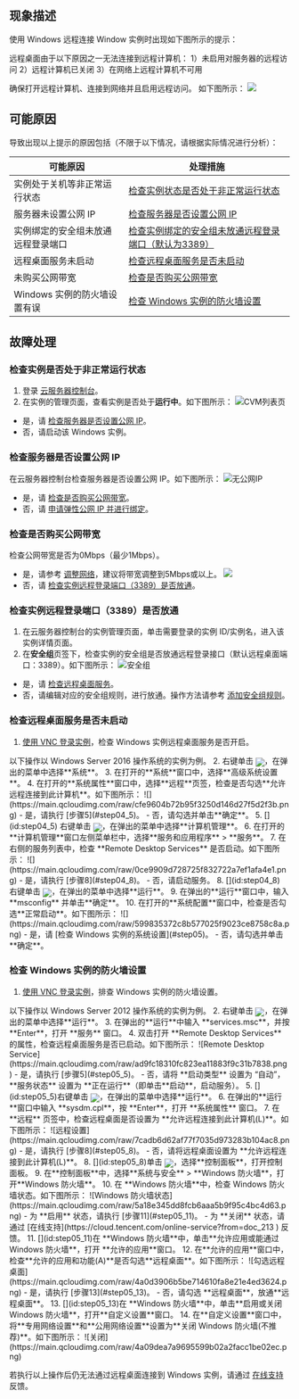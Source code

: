 ## 现象描述
使用 Windows 远程连接 Window 实例时出现如下图所示的提示：

远程桌面由于以下原因之一无法连接到远程计算机：
1）未启用对服务器的远程访问
2）远程计算机已关闭
3）在网络上远程计算机不可用

确保打开远程计算机、连接到网络并且启用远程访问。
如下图所示：
![](https://main.qcloudimg.com/raw/fc8eb4050af9a2b5d808b6bf5f40cbe7.png)

## 可能原因
导致出现以上提示的原因包括（不限于以下情况，请根据实际情况进行分析）：

| 可能原因 | 处理措施 | 
|---------|---------|
| 实例处于关机等非正常运行状态| [检查实例状态是否处于非正常运行状态](#eax) |
| 服务器未设置公网 IP| [检查服务器是否设置公网 IP](#step01) |
| 实例绑定的安全组未放通远程登录端口 | [检查实例绑定的安全组未放通远程登录端口（默认为3389）](#step03) |
| 远程桌面服务未启动 | [检查远程桌面服务是否未启动](#step04) |
| 未购买公网带宽 | [检查是否购买公网带宽](#step02) |
| Windows 实例的防火墙设置有误 | [检查 Windows 实例的防火墙设置](#step05) |

## 故障处理
[](id:eax)
### 检查实例是否处于非正常运行状态
1. 登录 [云服务器控制台](https://console.cloud.tencent.com/cvm/index)。
2. 在实例的管理页面，查看实例是否处于**运行中**。如下图所示：
![CVM列表页](https://main.qcloudimg.com/raw/b6cc9727cb9364ee16246d956dadd4b6.png)
 - 是，请 [检查服务器是否设置公网 IP](#step01)。
 - 否，请启动该 Windows 实例。


### 检查服务器是否设置公网 IP[](id:step01)
在云服务器控制台检查服务器是否设置公网 IP。如下图所示：
![无公网IP](https://main.qcloudimg.com/raw/3f015e2decf3a89e0fa03a5bf32e13a4.png)
 - 是，请 [检查是否购买公网带宽](#step02)。
 - 否，请 [申请弹性公网 IP 并进行绑定](https://cloud.tencent.com/document/product/213/16586)。
 

###  检查是否购买公网带宽[](id:step02)
检查公网带宽是否为0Mbps（最少1Mbps）。
 - 是，请参考 [调整网络](https://cloud.tencent.com/document/product/213/15517)，建议将带宽调整到5Mbps或以上。
![](https://main.qcloudimg.com/raw/621e2f7e541ac0024bd5bd46ea774fe8.png)
 - 否，请 [检查实例远程登录端口（3389）是否放通](#step03)。


### 检查实例远程登录端口（3389）是否放通[](id:step03)
1. 在云服务器控制台的实例管理页面，单击需要登录的实例 ID/实例名，进入该实例详情页面。
2. 在**安全组**页签下，检查实例的安全组是否放通远程登录接口（默认远程桌面端口：3389）。如下图所示：
![安全组](https://main.qcloudimg.com/raw/8591cea100c0e39b7d2f6cde250b4b16.png)
 - 是，请 [检查远程桌面服务](#step04)。
 - 否，请编辑对应的安全组规则，进行放通。操作方法请参考 [添加安全组规则](https://cloud.tencent.com/document/product/213/39740)。

### 检查远程桌面服务是否未启动[](id:step04)
1. [使用 VNC 登录实例](https://cloud.tencent.com/document/product/213/35704)，检查 Windows 实例远程桌面服务是否开启。
<dx-alert infotype="explain" title="">
 以下操作以 Windows Server 2016 操作系统的实例为例。
</dx-alert>
2. 右键单击 <img src="https://main.qcloudimg.com/raw/6191c3ad8f212e7f8f6dddbbabd43f12.png" style="margin: -5px 0px;">，在弹出的菜单中选择**系统**。
3. 在打开的**系统**窗口中，选择**高级系统设置**。
4. 在打开的**系统属性**窗口中，选择**远程**页签，检查是否勾选**允许远程连接到此计算机**。如下图所示：
![](https://main.qcloudimg.com/raw/cfe9604b72b95f3250d146d27f5d2f3b.png)
 - 是，请执行 [步骤5](#step04_5)。
 - 否，请勾选并单击**确定**。
5. [](id:step04_5) 右键单击 <img src="https://main.qcloudimg.com/raw/6191c3ad8f212e7f8f6dddbbabd43f12.png" style="margin: -5px 0px;">，在弹出的菜单中选择**计算机管理**。
6. 在打开的**计算机管理**窗口左侧菜单栏中，选择**服务和应用程序** > **服务**。
7. 在右侧的服务列表中，检查 **Remote Desktop Services** 是否启动。如下图所示：
![](https://main.qcloudimg.com/raw/0ce9909d728725f832722a7ef1afa4e1.png)
 - 是，请执行 [步骤8](#step04_8)。
 - 否，请启动服务。
8. [](id:step04_8) 右键单击 <img src="https://main.qcloudimg.com/raw/6191c3ad8f212e7f8f6dddbbabd43f12.png" style="margin: -5px 0px;">，在弹出的菜单中选择**运行**。
9. 在弹出的**运行**窗口中，输入 **msconfig** 并单击**确定**。
10. 在打开的**系统配置**窗口中，检查是否勾选**正常启动**。如下图所示：
![](https://main.qcloudimg.com/raw/599835372c8b577025f9023ce8758c8a.png)
 - 是，请 [检查 Windows 实例的系统设置](#step05)。
 - 否，请勾选并单击**确定**。


### 检查 Windows 实例的防火墙设置[](id:step05)
1. [使用 VNC 登录实例](https://cloud.tencent.com/document/product/213/35704)，排查 Windows 实例的防火墙设置。
<dx-alert infotype="explain" title="">
以下操作以 Windows Server 2012 操作系统的实例为例。
</dx-alert>
2. 右键单击 <img src="https://main.qcloudimg.com/raw/87d894e564b7e837d9f478298cf2e292.png" style="margin:-5px 0px;"></img>，在弹出的菜单中选择**运行**。
3. 在弹出的**运行**中输入 **services.msc**，并按 **Enter**，打开 **服务** 窗口。
4. 双击打开 **Remote Desktop Services** 的属性，检查远程桌面服务是否已启动。如下图所示：
![Remote Desktop Service](https://main.qcloudimg.com/raw/ad9fc18310fc823ea11883f9c31b7838.png)
 - 是，请执行 [步骤5](#step05_5)。
 - 否，请将 **启动类型** 设置为 “自动”，**服务状态** 设置为 **正在运行**（即单击**启动**，启动服务）。
5. [](id:step05_5)右键单击 <img src="https://main.qcloudimg.com/raw/87d894e564b7e837d9f478298cf2e292.png" style="margin:-5px 0px;"></img>，在弹出的菜单中选择**运行**。
6. 在弹出的**运行**窗口中输入 **sysdm.cpl**，按 **Enter**，打开 **系统属性** 窗口。
7. 在 **远程** 页签中，检查远程桌面是否设置为 **允许远程连接到此计算机(L)**。如下图所示：
![远程设置](https://main.qcloudimg.com/raw/7cadb6d62af77f7035d973283b104ac8.png)
 - 是，请执行 [步骤8](#step05_8)。
 - 否，请将远程桌面设置为 **允许远程连接到此计算机(L)**。
8. [](id:step05_8)单击 <img src="https://main.qcloudimg.com/raw/87d894e564b7e837d9f478298cf2e292.png" style="margin:-5px 0px;"></img>，选择**控制面板**，打开控制面板。
9. 在**控制面板**中，选择**系统与安全** > **Windows 防火墙**，打开**Windows 防火墙**。
10. 在 **Windows 防火墙**中，检查 Windows 防火墙状态。如下图所示：
![Windows 防火墙状态](https://main.qcloudimg.com/raw/5a18e345dd8fcb6aaa5b9f95c4bc4d63.png)
 - 为 **启用** 状态，请执行 [步骤11](#step05_11)。
 - 为 **关闭** 状态，请通过 [在线支持](https://cloud.tencent.com/online-service?from=doc_213
) 反馈。
11. [](id:step05_11)在 **Windows 防火墙**中，单击**允许应用或能通过 Windows 防火墙**，打开 **允许的应用**窗口。
12. 在**允许的应用**窗口中，检查**允许的应用和功能(A)**是否勾选**远程桌面**。如下图所示：
![勾选远程桌面](https://main.qcloudimg.com/raw/4a0d3906b5be714610fa8e21e4ed3624.png)
 - 是，请执行 [步骤13](#step05_13)。
 - 否，请勾选 **远程桌面**，放通**远程桌面**。
13. [](id:step05_13)在 **Windows 防火墙**中，单击**启用或关闭 Windows 防火墙**，打开**自定义设置**窗口。
14. 在**自定义设置**窗口中，将**专用网络设置**和**公用网络设置**设置为**关闭 Windows 防火墙(不推荐)**。如下图所示：
![关闭](https://main.qcloudimg.com/raw/4a09dea7a9695599b02a2facc1be02ec.png)

若执行以上操作后仍无法通过远程桌面连接到 Windows 实例，请通过 [在线支持](https://cloud.tencent.com/online-service?from=doc_213) 反馈。

